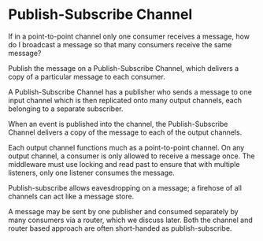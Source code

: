 # Publish-Subscribe Channel #

If in a point-to-point channel only one consumer receives a message, how do I broadcast a message so that many consumers receive the same message?

Publish the message on a Publish-Subscribe Channel, which delivers a copy of a particular message to each consumer.

A Publish-Subscribe Channel has a publisher who sends a message to one input channel which is then replicated onto many output channels, each belonging to a separate subscriber.

When an event is published into the channel, the Publish-Subscribe Channel delivers a copy of the message to each of the output channels.

Each output channel functions much as a point-to-point channel. On any output channel, a consumer is only allowed to receive a message once. The middleware must use locking and read past to ensure that with multiple listeners, only one listener consumes the message.

Publish-subscribe allows eavesdropping on a message; a firehose of all channels can act like a message store.

A message may be sent by one publisher and consumed separately by many consumers via a router, which we discuss later. Both the channel and router based approach are often short-handed as publish-subscribe.
